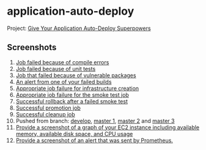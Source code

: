 # application-auto-deploy
Project: [Give Your Application Auto-Deploy Superpowers](https://github.com/fabio-jaremciuc/app-udapeople)

## Screenshots

1. [Job failed because of compile errors](images/SCREENSHOT01.png)
2. [Job failed because of unit tests](images/SCREENSHOT02.png)
3. [Job that failed because of vulnerable packages](images/SCREENSHOT03.png)
4. [An alert from one of your failed builds](images/SCREENSHOT04.png)
5. [Appropriate job failure for infrastructure creation](images/SCREENSHOT05.png)
6. [Appropriate job failure for the smoke test job](images/SCREENSHOT06.png)
7. [Successful rollback after a failed smoke test](images/SCREENSHOT07.png)
8. [Successful promotion job](images/SCREENSHOT08.png)
9. [Successful cleanup job](images/SCREENSHOT09.png)
10. Pushed from branch: [develop](images/SCREENSHOT10_develop.png), [master 1](images/SCREENSHOT10_master.png), [master 2](images/SCREENSHOT10_master_2.png) and [master 3](images/SCREENSHOT10_master_3.png)
11. [Provide a screenshot of a graph of your EC2 instance including available memory, available disk space, and CPU usage](images/SCREENSHOT11.png)
12. [Provide a screenshot of an alert that was sent by Prometheus.](images/SCREENSHOT12.png)
